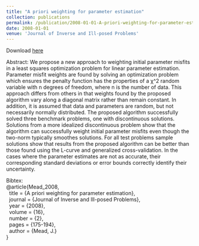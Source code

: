 ```yaml
---
title: "A priori weighting for parameter estimation"
collection: publications
permalink: /publication/2008-01-01-A-priori-weighting-for-parameter-estimation
date: 2008-01-01
venue: 'Journal of Inverse and Ill-posed Problems'
---
```

Download [here](https://math.boisestate.edu/~mead/papers/mead.pdf)

Abstract:
We propose a new approach to weighting initial parameter misfits in a least squares optimization problem for linear parameter estimation. Parameter misfit weights are found by solving an
optimization problem which ensures the penalty function has the properties of a χ^2
random variable
with n degrees of freedom, where n is the number of data. This approach differs from others in
that weights found by the proposed algorithm vary along a diagonal matrix rather than remain constant. In addition, it is assumed that data and parameters are random, but not necessarily normally
distributed.
The proposed algorithm successfully solved three benchmark problems, one with discontinuous
solutions. Solutions from a more idealized discontinuous problem show that the algorithm can successfully weight initial parameter misfits even though the two-norm typically smoothes solutions.
For all test problems sample solutions show that results from the proposed algorithm can be better
than those found using the L-curve and generalized cross-validation. In the cases where the parameter estimates are not as accurate, their corresponding standard deviations or error bounds correctly
identify their uncertainty.

Bibtex:<br>
@article{Mead_2008,<br>
&nbsp;  title = {A priori weighting for parameter estimation},<br>
&nbsp;  journal = {Journal of Inverse and Ill-posed Problems},<br>
&nbsp;  year = {2008},<br>
&nbsp;  volume = {16},<br>
&nbsp;  number = {2},<br>
&nbsp;  pages = {175-194},<br>
&nbsp;  author = {Mead, J.}<br>}
